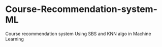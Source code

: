 # Course-Recommendation-system-ML
Course recommendation system Using SBS and KNN algo in Machine Learning 

